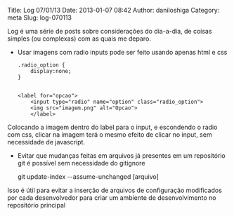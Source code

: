 Title: Log 07/01/13
Date: 2013-01-07 08:42
Author: daniloshiga
Category: meta
Slug: log-070113

Log é uma série de posts sobre considerações do dia-a-dia, de coisas
simples (ou complexas) com as quais me deparo.

-   Usar imagens com radio inputs pode ser feito usando apenas html e
    css

        .radio_option {
            display:none;
        }


        <label for="opcao">
            <input type="radio" name="option" class="radio_option">
            <img src="imagem.png" alt="Opcao">
            </label>

Colocando a imagem dentro do label para o input, e escondendo o radio
com css, clicar na imagem terá o mesmo efeito de clicar no input, sem
necessidade de javascript.

-   Evitar que mudanças feitas em arquivos já presentes em um
    repositório git é possível sem necessidade do gitignore

    git update-index --assume-unchanged [arquivo]

Isso é útil para evitar a inserção de arquivos de configuração
modificados por cada desenvolvedor para criar um ambiente de
desenvolvimento no repositório principal
